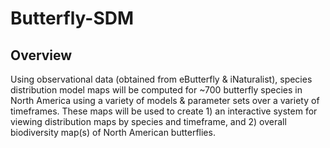 # Butterfly-SDM

## Overview

Using observational data (obtained from eButterfly & iNaturalist), species distribution model maps will be computed for ~700 butterfly species in North America using a variety of models & parameter sets over a variety of timeframes. These maps will be used to create 1) an interactive system for viewing distribution maps by species and timeframe, and 2) overall biodiversity map(s) of North American butterflies.
